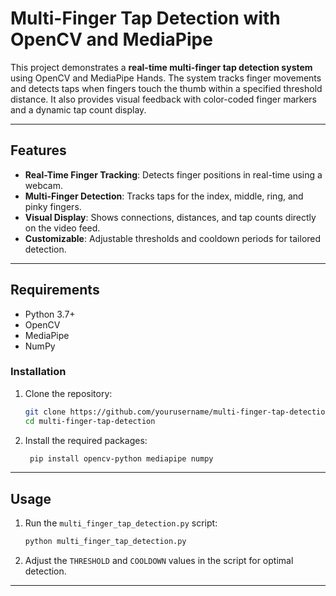 # Multi-Finger Tap Detection with OpenCV and MediaPipe

This project demonstrates a **real-time multi-finger tap detection system** using OpenCV and MediaPipe Hands. The system tracks finger movements and detects taps when fingers touch the thumb within a specified threshold distance. It also provides visual feedback with color-coded finger markers and a dynamic tap count display.

---

## Features

- **Real-Time Finger Tracking**: Detects finger positions in real-time using a webcam.
- **Multi-Finger Detection**: Tracks taps for the index, middle, ring, and pinky fingers.
- **Visual Display**: Shows connections, distances, and tap counts directly on the video feed.
- **Customizable**: Adjustable thresholds and cooldown periods for tailored detection.

---

## Requirements

- Python 3.7+
- OpenCV
- MediaPipe
- NumPy

### Installation

1. Clone the repository:

   ```bash
   git clone https://github.com/yourusername/multi-finger-tap-detection.git
   cd multi-finger-tap-detection

   ```

2. Install the required packages:
   ```bash
    pip install opencv-python mediapipe numpy
   ```

---

## Usage

1. Run the `multi_finger_tap_detection.py` script:

   ```bash
   python multi_finger_tap_detection.py

   ```

2. Adjust the `THRESHOLD` and `COOLDOWN` values in the script for optimal detection.

---

<a href="img.png"></a>
